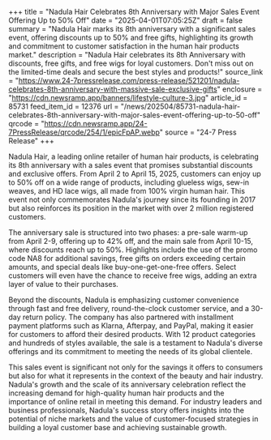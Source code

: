 +++
title = "Nadula Hair Celebrates 8th Anniversary with Major Sales Event Offering Up to 50% Off"
date = "2025-04-01T07:05:25Z"
draft = false
summary = "Nadula Hair marks its 8th anniversary with a significant sales event, offering discounts up to 50% and free gifts, highlighting its growth and commitment to customer satisfaction in the human hair products market."
description = "Nadula Hair celebrates its 8th Anniversary with discounts, free gifts, and free wigs for loyal customers. Don't miss out on the limited-time deals and secure the best styles and products!"
source_link = "https://www.24-7pressrelease.com/press-release/521201/nadula-celebrates-8th-anniversary-with-massive-sale-exclusive-gifts"
enclosure = "https://cdn.newsramp.app/banners/lifestyle-culture-3.jpg"
article_id = 85731
feed_item_id = 12376
url = "/news/202504/85731-nadula-hair-celebrates-8th-anniversary-with-major-sales-event-offering-up-to-50-off"
qrcode = "https://cdn.newsramp.app/24-7PressRelease/qrcode/254/1/epicFpAP.webp"
source = "24-7 Press Release"
+++

<p>Nadula Hair, a leading online retailer of human hair products, is celebrating its 8th anniversary with a sales event that promises substantial discounts and exclusive offers. From April 2 to April 15, 2025, customers can enjoy up to 50% off on a wide range of products, including glueless wigs, sew-in weaves, and HD lace wigs, all made from 100% virgin human hair. This event not only commemorates Nadula's journey since its founding in 2017 but also reinforces its position in the market with over 2 million registered customers.</p><p>The anniversary sale is structured into two phases: a pre-sale warm-up from April 2-9, offering up to 42% off, and the main sale from April 10-15, where discounts reach up to 50%. Highlights include the use of the promo code NA8 for additional savings, free gifts on orders exceeding certain amounts, and special deals like buy-one-get-one-free offers. Select customers will even have the chance to receive free wigs, adding an extra layer of value to their purchases.</p><p>Beyond the discounts, Nadula is emphasizing customer convenience through fast and free delivery, round-the-clock customer service, and a 30-day return policy. The company has also partnered with installment payment platforms such as Klarna, Afterpay, and PayPal, making it easier for customers to afford their desired products. With 12 product categories and hundreds of styles available, the sale is a testament to Nadula's diverse offerings and its commitment to meeting the needs of its global clientele.</p><p>This sales event is significant not only for the savings it offers to consumers but also for what it represents in the context of the beauty and hair industry. Nadula's growth and the scale of its anniversary celebration reflect the increasing demand for high-quality human hair products and the importance of online retail in meeting this demand. For industry leaders and business professionals, Nadula's success story offers insights into the potential of niche markets and the value of customer-focused strategies in building a loyal customer base and achieving sustainable growth.</p>
